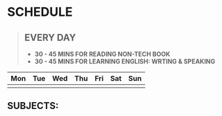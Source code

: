 # SCHEDULE
> **EVERY DAY**
> -------
> - **30 - 45 MINS FOR READING NON-TECH BOOK**
> - **30 - 45 MINS FOR LEARNING ENGLISH: WRTING & SPEAKING**

|  Mon |  Tue | Wed  |  Thu |  Fri | Sat| Sun |
|:---:|:---:|:---:|:---:|:---:|:---:|:---:|
|   |   |   |   |   |


## SUBJECTS:



<!--stackedit_data:
eyJoaXN0b3J5IjpbMTY5NTA5ODQ3OCwxNDUwMzMyNDEsMTQ1Nj
c4MjY3NF19
-->